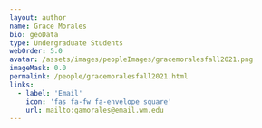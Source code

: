 ```yaml
---
layout: author
name: Grace Morales
bio: geoData
type: Undergraduate Students
webOrder: 5.0
avatar: /assets/images/peopleImages/gracemoralesfall2021.png
imageMask: 0.0
permalink: /people/gracemoralesfall2021.html 
links:
  - label: 'Email'
    icon: 'fas fa-fw fa-envelope square'
    url: mailto:gamorales@email.wm.edu
---
```

